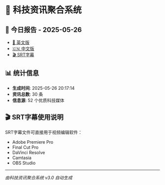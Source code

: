 # 📰 科技资讯聚合系统

## 🔗 今日报告 - 2025-05-26

- [📄 英文版](output/tech_news_english_2025-05-26.md)
- [🇨🇳 中文版](output/tech_news_chinese_2025-05-26.md)
- [🎬 SRT字幕](output/tech_news_subtitles_2025-05-26.srt)

## 📊 统计信息

- **生成时间**: 2025-05-26 20:17:14
- **资讯总数**: 30 条
- **信息源**: 52 个优质科技媒体

## 🎬 SRT字幕使用说明

SRT字幕文件可直接用于视频编辑软件：
- Adobe Premiere Pro
- Final Cut Pro
- DaVinci Resolve
- Camtasia
- OBS Studio

---
*由科技资讯聚合系统 v3.0 自动生成*

